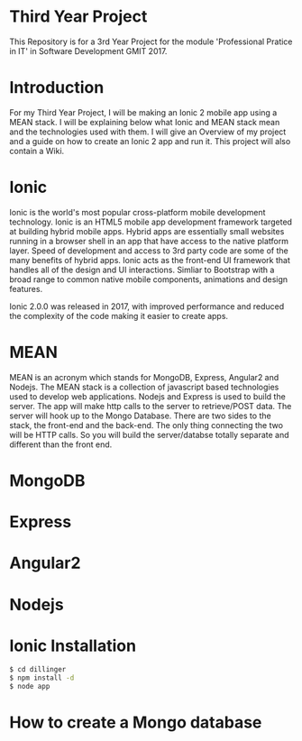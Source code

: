 # Third Year Project
This Repository is for a 3rd Year Project for the module 'Professional Pratice in IT' in Software Development GMIT 2017. 

# Introduction
For my Third Year Project, I will be making an Ionic 2 mobile app using a MEAN stack. I will be explaining below what Ionic and MEAN stack mean and the technologies used with them. I will give an Overview of my project and a guide on how to create an Ionic 2 app and run it. This project will also contain a Wiki.

# Ionic
Ionic is the world's most popular cross-platform mobile development technology. Ionic is an HTML5 mobile app development framework targeted at building hybrid mobile apps. Hybrid apps are essentially small websites running in a browser shell in an app that have access to the native platform layer. Speed of development and access to 3rd party code are some of the many benefits of hybrid apps. Ionic acts as the front-end UI framework that handles all of the design and UI interactions. Simliar to Bootstrap with a broad range to common native mobile components, animations and design features. 

Ionic 2.0.0 was released in 2017, with improved performance and reduced the complexity of the code making it easier to create apps. 

# MEAN 
MEAN is an acronym which stands for MongoDB, Express, Angular2 and Nodejs. The MEAN stack is a collection of javascript based technologies used to develop web applications. Nodejs and Express is used to build the server. The app will make http calls to the server to retrieve/POST data. The server will hook up to the Mongo Database. There are two sides to the stack, the front-end and the back-end. The only thing connecting the two will be HTTP calls. So you will build the server/databse totally separate and different than the front end.

# MongoDB

# Express

# Angular2

# Nodejs

# Ionic Installation


```sh
$ cd dillinger
$ npm install -d
$ node app
```

# How to create a Mongo database
